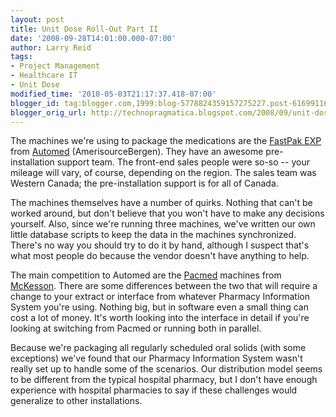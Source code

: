 ```yaml
---
layout: post
title: Unit Dose Roll-Out Part II
date: '2008-09-28T14:01:00.000-07:00'
author: Larry Reid
tags:
- Project Management
- Healthcare IT
- Unit Dose
modified_time: '2010-05-03T21:17:37.418-07:00'
blogger_id: tag:blogger.com,1999:blog-5778824359157275227.post-6169911650558483582
blogger_orig_url: http://technopragmatica.blogspot.com/2008/09/unit-dose-roll-out-part-ii.html
---
```


The machines we're using to package the medications are the [FastPak
EXP][1] from [Automed][2] (AmerisourceBergen). They have an awesome
pre-installation support team. The front-end sales people were so-so --
your mileage will vary, of course, depending on the region. The sales
team was Western Canada; the pre-installation support is for all of
Canada.  
  
The machines themselves have a number of quirks. Nothing that can't be
worked around, but don't believe that you won't have to make any
decisions yourself. Also, since we're running three machines, we've
written our own little database scripts to keep the data in the machines
synchronized. There's no way you should try to do it by hand, although I
suspect that's what most people do because the vendor doesn't have
anything to help.  
  
The main competition to Automed are the [Pacmed][3] machines from
[McKesson][4]. There are some differences between the two that will
require a change to your extract or interface from whatever Pharmacy
Information System you're using. Nothing big, but in software even a
small thing can cost a lot of money. It's worth looking into the
interface in detail if you're looking at switching from Pacmed or
running both in parallel.  
  
Because we're packaging all regularly scheduled oral solids (with some
exceptions) we've found that our Pharmacy Information System wasn't
really set up to handle some of the scenarios. Our distribution model
seems to be different from the typical hospital pharmacy, but I don't
have enough experience with hospital pharmacies to say if these
challenges would generalize to other installations.



[1]: http://www.automedrx.com/pages/products.html
[2]: http://www.automedrx.com/
[3]: http://www.mckesson.com/en_us/McKesson.com/For%2BPharmacies/Inpatient/Medication%2BPackaging/PACMED.html
[4]: http://www.mckesson.com/
